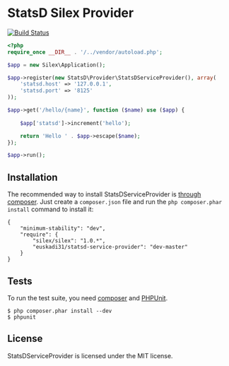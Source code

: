 StatsD Silex Provider
=====================

[![Build Status](https://secure.travis-ci.org/euskadi31/StatsdServiceProvider.png?branch=master)](http://travis-ci.org/euskadi31/StatsdServiceProvider)

```php
<?php
require_once __DIR__ . '/../vendor/autoload.php';

$app = new Silex\Application();

$app->register(new StatsD\Provider\StatsDServiceProvider(), array(
    'statsd.host' => '127.0.0.1',
    'statsd.port' => '8125'
));

$app->get('/hello/{name}', function ($name) use ($app) {
    
    $app['statsd']->increment('hello');

    return 'Hello ' . $app->escape($name);
});

$app->run();
```

## Installation

The recommended way to install StatsDServiceProvider is [through
composer](http://getcomposer.org). Just create a `composer.json` file and
run the `php composer.phar install` command to install it:

    {
        "minimum-stability": "dev",
        "require": {
            "silex/silex": "1.0.*",
            "euskadi31/statsd-service-provider": "dev-master"
        }
    }

## Tests

To run the test suite, you need [composer](http://getcomposer.org) and
[PHPUnit](https://github.com/sebastianbergmann/phpunit).

    $ php composer.phar install --dev
    $ phpunit

## License

StatsDServiceProvider is licensed under the MIT license.